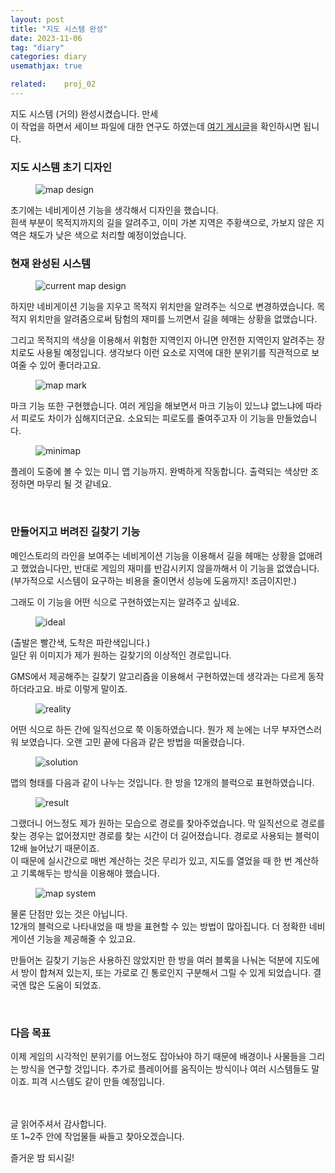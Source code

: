 ```yaml
---
layout: post
title: "지도 시스템 완성"
date: 2023-11-06
tag: "diary"
categories: diary
usemathjax: true

related:    proj_02
---
```


지도 시스템 (거의) 완성시켰습니다. 만세  
이 작업을 하면서 세이브 파일에 대한 연구도 하였는데 [여기 게시글](https://velog.io/@f_works/세이브-파일을-보호하기)을 확인하시면 됩니다.


<h3>지도 시스템 초기 디자인</h3>

<figure>
    <img class="title-image" src="{{ site.image_location }}/diary/proj2_diary/03/map_design.png" alt="map design">
</figure>

초기에는 네비게이션 기능을 생각해서 디자인을 했습니다.  
흰색 부분이 목적지까지의 길을 알려주고, 이미 가본 지역은 주황색으로, 가보지 않은 지역은 채도가 낮은 색으로 처리할 예정이었습니다.

<h3>현재 완성된 시스템</h3>

<figure>
    <img class="title-image" src="{{ site.image_location }}/diary/proj2_diary/05/map_test2.gif" alt="current map design">
</figure>

하지만 네비게이션 기능을 지우고 목적지 위치만을 알려주는 식으로 변경하였습니다. 목적지 위치만을 알려줌으로써 탐험의 재미를 느끼면서 길을 헤매는 상황을 없앴습니다.  

그리고 목적지의 색상을 이용해서 위험한 지역인지 아니면 안전한 지역인지 알려주는 장치로도 사용될 예정입니다. 
생각보다 이런 요소로 지역에 대한 분위기를 직관적으로 보여줄 수 있어 좋더라고요.

<figure>
    <img class="title-image" src="{{ site.image_location }}/diary/proj2_diary/05/map_test.gif" alt="map mark">
</figure>

마크 기능 또한 구현했습니다. 여러 게임을 해보면서 마크 기능이 있느냐 없느냐에 따라서 피로도 차이가 심해지더군요. 소요되는 피로도를 줄여주고자 이 기능을 만들었습니다.

<figure>
    <img class="title-image" src="{{ site.image_location }}/diary/proj2_diary/05/minimap.png" alt="minimap">
</figure>

플레이 도중에 볼 수 있는 미니 맵 기능까지. 완벽하게 작동합니다. 출력되는 색상만 조정하면 마무리 될 것 같네요.

<br/>

<h3>만들어지고 버려진 길찾기 기능</h3>

메인스토리의 라인을 보여주는 네비게이션 기능을 이용해서 길을 헤매는 상황을 없애려고 했었습니다만, 반대로 게임의 재미를 반감시키지 않을까해서 이 기능을 없앴습니다. 
(부가적으로 시스템이 요구하는 비용을 줄이면서 성능에 도움까지! 조금이지만.)

그래도 이 기능을 어떤 식으로 구현하였는지는 알려주고 싶네요.

<figure>
    <img class="title-image" src="{{ site.image_location }}/diary/proj2_diary/05/ideal.png" alt="ideal">
</figure>

(출발은 빨간색, 도착은 파란색입니다.)  
일단 위 이미지가 제가 원하는 길찾기의 이상적인 경로입니다.

GMS에서 제공해주는 길찾기 알고리즘을 이용해서 구현하였는데 생각과는 다르게 동작하더라고요. 바로 이렇게 말이죠.

<figure>
    <img class="title-image" src="{{ site.image_location }}/diary/proj2_diary/05/reality.png" alt="reality">
</figure>

어떤 식으로 하든 간에 일직선으로 쭉 이동하였습니다. 뭔가 제 눈에는 너무 부자연스러워 보였습니다. 오랜 고민 끝에 다음과 같은 방법을 떠올렸습니다.

<figure>
    <img class="title-image" src="{{ site.image_location }}/diary/proj2_diary/05/modified.png" alt="solution">
</figure>

맵의 형태를 다음과 같이 나누는 것입니다. 한 방을 12개의 블럭으로 표현하였습니다.

<figure>
    <img class="title-image" src="{{ site.image_location }}/diary/proj2_diary/05/path_finding.png" alt="result">
</figure>

그랬더니 어느정도 제가 원하는 모습으로 경로를 찾아주었습니다. 막 일직선으로 경로를 찾는 경우는 없어졌지만 경로를 찾는 시간이 더 길어졌습니다. 
경로로 사용되는 블럭이 12배 늘어났기 때문이죠.  
이 때문에 실시간으로 매번 계산하는 것은 무리가 있고, 지도를 열었을 때 한 번 계산하고 기록해두는 방식을 이용해야 했습니다.

<figure>
    <img class="title-image" src="{{ site.image_location }}/diary/proj2_diary/05/map_path.png" alt="map system">
</figure>

물론 단점만 있는 것은 아닙니다.  
12개의 블럭으로 나타내었을 때 방을 표현할 수 있는 방법이 많아집니다. 더 정확한 네비게이션 기능을 제공해줄 수 있고요.

만들어논 길찾기 기능은 사용하진 않았지만 한 방을 여러 블록을 나눠논 덕분에 지도에서 방이 합쳐져 있는지, 또는 가로로 긴 통로인지 구분해서 그릴 수 있게 되었습니다. 결국엔 많은 도움이 되었죠.

<br/>

<h3>다음 목표</h3>
이제 게임의 시각적인 분위기를 어느정도 잡아놔야 하기 때문에 배경이나 사물들을 그리는 방식을 연구할 것입니다. 추가로 플레이어를 움직이는 방식이나 여러 시스템들도 말이죠.  
피격 시스템도 같이 만들 예정입니다.

<br/>
<br/>
<br/>

글 읽어주셔서 감사합니다.  
또 1~2주 안에 작업물들 싸들고 찾아오겠습니다.

즐거운 밤 되시길!